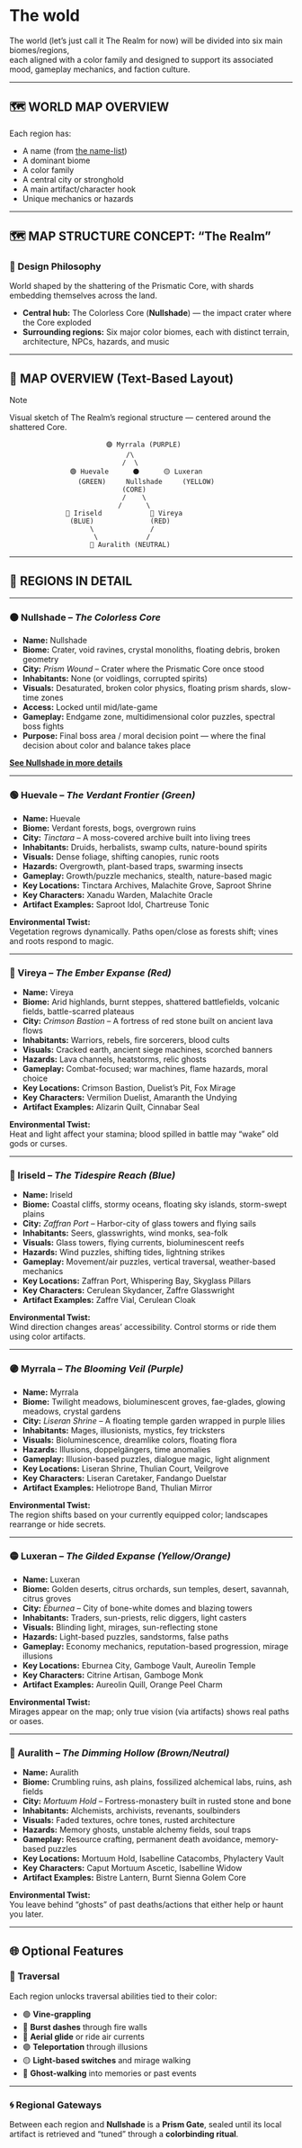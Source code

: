 
# The wold

The world (let’s just call it The Realm for now) will be divided into six main biomes/regions, \
each aligned with a color family and designed to support its associated mood, gameplay mechanics, and faction culture.


---

## 🗺️ WORLD MAP OVERVIEW

Each region has:

- A name (from [the name-list](./name-list.md))
- A dominant biome
- A color family
- A central city or stronghold
- A main artifact/character hook
- Unique mechanics or hazards

---

## 🗺️ MAP STRUCTURE CONCEPT: “The Realm”

### 🔹 Design Philosophy

World shaped by the shattering of the Prismatic Core, with shards embedding themselves across the land.  

- **Central hub:** The Colorless Core (**Nullshade**) — the impact crater where the Core exploded  
- **Surrounding regions:** Six major color biomes, each with distinct terrain, architecture, NPCs, hazards, and music

---

## 🔲 MAP OVERVIEW (Text-Based Layout)
> [!NOTE]
> Visual sketch of The Realm’s regional structure — centered around the shattered Core.

```
                        🟣 Myrrala (PURPLE)
                             /\
                            /  \
               🟢 Huevale      ⚫      🟡 Luxeran
                 (GREEN)     Nullshade     (YELLOW)
                            (CORE)
                            /    \
                           /      \
              🔵 Iriseld            🔴 Vireya
               (BLUE)              (RED)
                    \              /
                     \            /
                    🤎 Auralith (NEUTRAL)
```


---

## 🔘 REGIONS IN DETAIL

---

### ⚫ Nullshade – *The Colorless Core*

- **Name:** Nullshade  
- **Biome:** Crater, void ravines, crystal monoliths, floating debris, broken geometry  
- **City:** *Prism Wound* – Crater where the Prismatic Core once stood  
- **Inhabitants:** None (or voidlings, corrupted spirits)  
- **Visuals:** Desaturated, broken color physics, floating prism shards, slow-time zones  
- **Access:** Locked until mid/late-game  
- **Gameplay:** Endgame zone, multidimensional color puzzles, spectral boss fights  
- **Purpose:** Final boss area / moral decision point — where the final decision about color and balance takes place

[**See Nullshade in more details**](./regions/nullshade.md)

---

### 🟢 Huevale – *The Verdant Frontier (Green)*

- **Name:** Huevale  
- **Biome:** Verdant forests, bogs, overgrown ruins  
- **City:** *Tinctara* – A moss-covered archive built into living trees  
- **Inhabitants:** Druids, herbalists, swamp cults, nature-bound spirits  
- **Visuals:** Dense foliage, shifting canopies, runic roots  
- **Hazards:** Overgrowth, plant-based traps, swarming insects  
- **Gameplay:** Growth/puzzle mechanics, stealth, nature-based magic  
- **Key Locations:** Tinctara Archives, Malachite Grove, Saproot Shrine  
- **Key Characters:** Xanadu Warden, Malachite Oracle  
- **Artifact Examples:** Saproot Idol, Chartreuse Tonic  

**Environmental Twist:**  
Vegetation regrows dynamically. Paths open/close as forests shift; vines and roots respond to magic.

---

### 🔴 Vireya – *The Ember Expanse (Red)*

- **Name:** Vireya  
- **Biome:** Arid highlands, burnt steppes, shattered battlefields, volcanic fields, battle-scarred plateaus  
- **City:** *Crimson Bastion* – A fortress of red stone built on ancient lava flows  
- **Inhabitants:** Warriors, rebels, fire sorcerers, blood cults  
- **Visuals:** Cracked earth, ancient siege machines, scorched banners  
- **Hazards:** Lava channels, heatstorms, relic ghosts  
- **Gameplay:** Combat-focused; war machines, flame hazards, moral choice  
- **Key Locations:** Crimson Bastion, Duelist’s Pit, Fox Mirage  
- **Key Characters:** Vermilion Duelist, Amaranth the Undying  
- **Artifact Examples:** Alizarin Quilt, Cinnabar Seal  

**Environmental Twist:**  
Heat and light affect your stamina; blood spilled in battle may “wake” old gods or curses.

---

### 🔵 Iriseld – *The Tidespire Reach (Blue)*

- **Name:** Iriseld  
- **Biome:** Coastal cliffs, stormy oceans, floating sky islands, storm-swept plains  
- **City:** *Zaffran Port* – Harbor-city of glass towers and flying sails  
- **Inhabitants:** Seers, glasswrights, wind monks, sea-folk  
- **Visuals:** Glass towers, flying currents, bioluminescent reefs  
- **Hazards:** Wind puzzles, shifting tides, lightning strikes  
- **Gameplay:** Movement/air puzzles, vertical traversal, weather-based mechanics  
- **Key Locations:** Zaffran Port, Whispering Bay, Skyglass Pillars  
- **Key Characters:** Cerulean Skydancer, Zaffre Glasswright  
- **Artifact Examples:** Zaffre Vial, Cerulean Cloak  

**Environmental Twist:**  
Wind direction changes areas’ accessibility. Control storms or ride them using color artifacts.

---

### 🟣 Myrrala – *The Blooming Veil (Purple)*

- **Name:** Myrrala  
- **Biome:** Twilight meadows, bioluminescent groves, fae-glades, glowing meadows, crystal gardens  
- **City:** *Liseran Shrine* – A floating temple garden wrapped in purple lilies  
- **Inhabitants:** Mages, illusionists, mystics, fey tricksters  
- **Visuals:** Bioluminescence, dreamlike colors, floating flora  
- **Hazards:** Illusions, doppelgängers, time anomalies  
- **Gameplay:** Illusion-based puzzles, dialogue magic, light alignment  
- **Key Locations:** Liseran Shrine, Thulian Court, Veilgrove  
- **Key Characters:** Liseran Caretaker, Fandango Duelstar  
- **Artifact Examples:** Heliotrope Band, Thulian Mirror  

**Environmental Twist:**  
The region shifts based on your currently equipped color; landscapes rearrange or hide secrets.

---

### 🟡 Luxeran – *The Gilded Expanse (Yellow/Orange)*

- **Name:** Luxeran  
- **Biome:** Golden deserts, citrus orchards, sun temples, desert, savannah, citrus groves  
- **City:** *Eburnea* – City of bone-white domes and blazing towers  
- **Inhabitants:** Traders, sun-priests, relic diggers, light casters  
- **Visuals:** Blinding light, mirages, sun-reflecting stone  
- **Hazards:** Light-based puzzles, sandstorms, false paths  
- **Gameplay:** Economy mechanics, reputation-based progression, mirage illusions  
- **Key Locations:** Eburnea City, Gamboge Vault, Aureolin Temple  
- **Key Characters:** Citrine Artisan, Gamboge Monk  
- **Artifact Examples:** Aureolin Quill, Orange Peel Charm  

**Environmental Twist:**  
Mirages appear on the map; only true vision (via artifacts) shows real paths or oases.

---

### 🤎 Auralith – *The Dimming Hollow (Brown/Neutral)*

- **Name:** Auralith  
- **Biome:** Crumbling ruins, ash plains, fossilized alchemical labs, ruins, ash fields  
- **City:** *Mortuum Hold* – Fortress-monastery built in rusted stone and bone  
- **Inhabitants:** Alchemists, archivists, revenants, soulbinders  
- **Visuals:** Faded textures, ochre tones, rusted architecture  
- **Hazards:** Memory ghosts, unstable alchemy fields, soul traps  
- **Gameplay:** Resource crafting, permanent death avoidance, memory-based puzzles  
- **Key Locations:** Mortuum Hold, Isabelline Catacombs, Phylactery Vault  
- **Key Characters:** Caput Mortuum Ascetic, Isabelline Widow  
- **Artifact Examples:** Bistre Lantern, Burnt Sienna Golem Core  

**Environmental Twist:**  
You leave behind “ghosts” of past deaths/actions that either help or haunt you later.

---

## 🌐 Optional Features

### 🔁 Traversal

Each region unlocks traversal abilities tied to their color:

- 🟢 **Vine-grappling**  
- 🔴 **Burst dashes** through fire walls  
- 🔵 **Aerial glide** or ride air currents  
- 🟣 **Teleportation** through illusions  
- 🟡 **Light-based switches** and mirage walking  
- 🤎 **Ghost-walking** into memories or past events

---

### 🌀 Regional Gateways

Between each region and **Nullshade** is a **Prism Gate**, sealed until its local artifact is retrieved and “tuned” through a **colorbinding ritual**.
